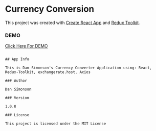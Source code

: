 # Currency Conversion

This project was created with [Create React App](https://github.com/facebook/create-react-app) and [Redux Toolkit](https://redux-toolkit.js.org/).

### DEMO

[Click Here For DEMO ](https://eclectic-druid-d6916a.netlify.app/)

```

## App Info

This is Dan Simonson's Currency Converter Application using: React, Redux-Toolkit, exchangerate.host, Axios

### Author

Dan Simonson

### Version

1.0.0

### License

This project is licensed under the MIT License
```



















